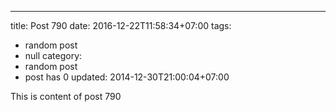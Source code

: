 ---
title: Post 790
date: 2016-12-22T11:58:34+07:00
tags:
  - random post
  - null
category:
  - random post
  - post has 0
updated: 2014-12-30T21:00:04+07:00

This is content of post 790